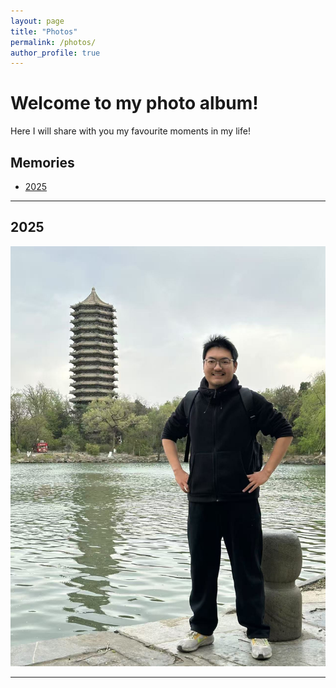 ```yaml
---
layout: page
title: "Photos"
permalink: /photos/
author_profile: true
---
```


# Welcome to my photo album!

Here I will share with you my favourite moments in my life!

## Memories

- [2025](#year-2025)


---

## <a id="year-2025"></a>**2025**

![北大未名湖](/images/20250412_1.jpg)

---
